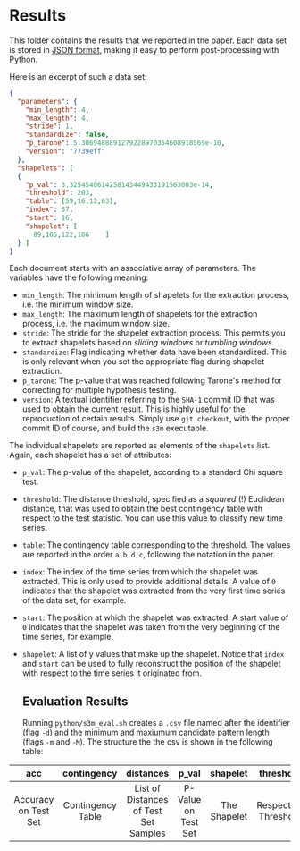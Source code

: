 # Results

This folder contains the results that we reported in the paper. Each
data set is stored in [JSON format](https://www.json.org), making it 
easy to perform post-processing with Python.

Here is an excerpt of such a data set:

```json
{
  "parameters": {
    "min_length": 4,
    "max_length": 4,
    "stride": 1,
    "standardize": false,
    "p_tarone": 5.3069488891279228970354608918569e-10,
    "version": "7739eff"
  },
  "shapelets": [
  {
    "p_val": 3.3254540614258143449433191563003e-14,
    "threshold": 203,
    "table": [59,16,12,63],
    "index": 57,
    "start": 16,
    "shapelet": [
      89,105,122,106    ]
  } ]
}
```

Each document starts with an associative array of parameters. The
variables have the following meaning:

* `min_length`: The minimum length of shapelets for the extraction
  process, i.e. the minimum window size.
* `max_length`: The maximum length of shapelets for the extraction
  process, i.e. the maximum window size.
* `stride`: The stride for the shapelet extraction process. This permits
  you to extract shapelets based on *sliding windows* or *tumbling
  windows*.
* `standardize`: Flag indicating whether data have been standardized.
  This is only relevant when you set the appropriate flag during
  shapelet extraction.
* `p_tarone`: The p-value that was reached following Tarone's method for
  correcting for multiple hypothesis testing.
* `version`: A textual identifier referring to the `SHA-1` commit ID
  that was used to obtain the current result. This is highly useful for
  the reproduction of certain results. Simply use `git checkout`, with
  the proper commit ID of course, and build the `s3m` executable.

The individual shapelets are reported as elements of the `shapelets`
list. Again, each shapelet has a set of attributes:

*  `p_val`: The p-value of the shapelet, according to a standard Chi
   square test.
* `threshold`: The distance threshold, specified as a *squared*&nbsp;(!)
  Euclidean distance, that was used to obtain the best contingency table
  with respect to the test statistic. You can use this value to classify
  new time series.
* `table`: The contingency table corresponding to the threshold. The
  values are reported in the order `a,b,d,c`, following the notation
  in the paper.
* `index`: The index of the time series from which the shapelet was
  extracted. This is only used to provide additional details. A value of
  `0` indicates that the shapelet was extracted from the very first time
  series of the data set, for example.
* `start`: The position at which the shapelet was extracted. A start
  value of `0` indicates that the shapelet was taken from the very
  beginning of the time series, for example.
* `shapelet`: A list of y values that make up the shapelet. Notice that
  `index` and `start` can be used to fully reconstruct the position of
  the shapelet with respect to the time series it originated from.
  
  
  ## Evaluation Results
  Running `python/s3m_eval.sh` creates a `.csv` file named after the identifier (flag `-d`) and the minimum and maxiumum candidate pattern length (flags `-m` and `-M`). The structure the the csv is shown in the following table:
  
| acc | contingency | distances | p_val | shapelet | threshold |
| :--------------------:|:-----------------:|:------------------------------------:|:-----------------:|:----------:|:------------------:|
| Accuracy on Test Set  | Contingency Table | List of Distances of Test Set Samples|P-Value on Test Set|The Shapelet|Respective Threshold|

